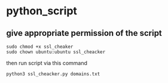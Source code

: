 # python_script

## give appropriate permission of the script 
```
sudo chmod +x ssl_cheaker
sudo chown ubuntu:ubuntu ssl_cheacker
```

then run script via this command 
```
python3 ssl_cheacker.py domains.txt
```

